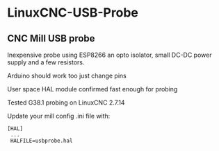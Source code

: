 # LinuxCNC-USB-Probe

## CNC Mill USB probe

Inexpensive probe using ESP8266 an opto isolator, small DC-DC power supply and a few resistors.

Arduino should work too just change pins

User space HAL module confirmed fast enough for probing

Tested G38.1 probing on LinuxCNC 2.7.14

Update your mill config .ini file with:
```
[HAL]
 ...
 HALFILE=usbprobe.hal
```

